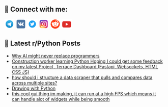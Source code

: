 ## 🔎 Connect with me:
[<img src="https://github.com/bullbesh/bullbesh/blob/main/images/Telegram.png" width="32" height="32" />](https://t.me/bullbesh)
[<img src="https://github.com/bullbesh/bullbesh/blob/main/images/VK.png" width="32" height="32" />](https://vk.com/bullbesh)
[<img src="https://github.com/bullbesh/bullbesh/blob/main/images/Twitter.png" width="32" height="32" />](https://twitter.com/bullbesh1)
[<img src="https://github.com/bullbesh/bullbesh/blob/main/images/Instagram.png" width="32" height="32" />](https://www.instagram.com/bullbesh)
[<img src="https://github.com/bullbesh/bullbesh/blob/main/images/Reddit.png" width="32" height="32" />](https://www.reddit.com/user/bullbesh)
[<img src="https://github.com/bullbesh/bullbesh/blob/main/images/YouTube.png" width="32" height="32" />](https://www.youtube.com/channel/UCtfjRs6uzgq5mfm8S06WTcg)

## 📕 Latest r/Python Posts
<!-- BLOG-POST-LIST:START -->
- [Why AI might never replace programmers](https://www.reddit.com/r/Python/comments/znmuoa/why_ai_might_never_replace_programmers/)
- [Construction worker learning Python Hoping I could get some feedback on my latest Project, Terrace Dashboard &lpar;Fastapi, Websockets, HTML CSS JS&rpar;](https://www.reddit.com/r/Python/comments/znkqtj/construction_worker_learning_python_hoping_i/)
- [how should i structure a data scraper that pulls and compares data across multiple sites?](https://www.reddit.com/r/Python/comments/znko8l/how_should_i_structure_a_data_scraper_that_pulls/)
- [Drawing with Python](https://www.reddit.com/r/Python/comments/znka3b/drawing_with_python/)
- [this cool gui thing im making, it can run at a high FPS which means it can handle alot of widgets while being smooth](https://www.reddit.com/r/Python/comments/znjy28/this_cool_gui_thing_im_making_it_can_run_at_a/)
<!-- BLOG-POST-LIST:END -->
